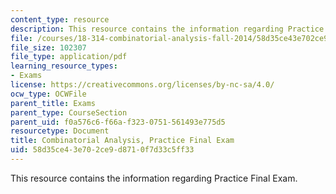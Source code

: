 ```yaml
---
content_type: resource
description: This resource contains the information regarding Practice Final Exam.
file: /courses/18-314-combinatorial-analysis-fall-2014/58d35ce43e702ce9d8710f7d33c5ff33_MIT18_314F14_pracexam.pdf
file_size: 102307
file_type: application/pdf
learning_resource_types:
- Exams
license: https://creativecommons.org/licenses/by-nc-sa/4.0/
ocw_type: OCWFile
parent_title: Exams
parent_type: CourseSection
parent_uid: f0a576c6-f66a-f323-0751-561493e775d5
resourcetype: Document
title: Combinatorial Analysis, Practice Final Exam
uid: 58d35ce4-3e70-2ce9-d871-0f7d33c5ff33
---
```

This resource contains the information regarding Practice Final Exam.